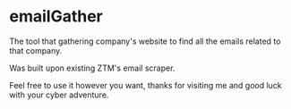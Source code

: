 # emailGather
The tool that gathering company's website to find all the emails related to that company.

Was built upon existing ZTM's email scraper.

Feel free to use it however you want, thanks for visiting me and good luck with your cyber adventure.
